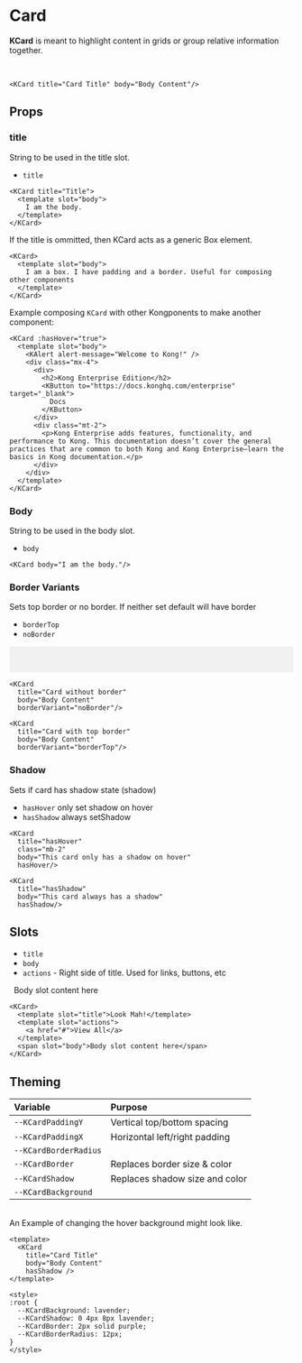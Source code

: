 # Card

**KCard** is meant to highlight content in grids or group relative information together.

&nbsp;
<KCard title="Card Title" body="Body Content"/>

```vue
<KCard title="Card Title" body="Body Content"/>
```

## Props
### title
String to be used in the title slot.

- `title`

<KCard title="Title">
  <template slot="body">
    I am the body.
  </template>
</KCard>

```vue
<KCard title="Title">
  <template slot="body">
    I am the body.
  </template>
</KCard>
```

If the title is ommitted, then KCard acts as a generic Box element.

<KCard>
  <template slot="body">
    I am a box. I have padding and a border. Useful for composing other components
  </template>
</KCard>

```vue
<KCard>
  <template slot="body">
    I am a box. I have padding and a border. Useful for composing other components
  </template>
</KCard>
```

Example composing `KCard` with other Kongponents to make another component:

<KCard :hasHover="true">
  <template slot="body">
    <KAlert alert-message="Welcome to Kong!" />
    <div class="mx-4">
      <div style="display: flex; justify-content: space-between; align-items: center;">
        <h2>Kong Enterprise Edition</h2>
        <KButton to="https://docs.konghq.com/enterprise" target="_blank">
          Docs
        </KButton>
      </div>
      <div class="mt-2">
        <p>Kong Enterprise adds features, functionality, and performance to Kong. This documentation doesn’t cover the general practices that are common to both Kong and Kong Enterprise—learn the basics in Kong documentation.</p>
      </div>
    </div>
  </template>
</KCard>


```vue
<KCard :hasHover="true">
  <template slot="body">
    <KAlert alert-message="Welcome to Kong!" />
    <div class="mx-4">
      <div>
        <h2>Kong Enterprise Edition</h2>
        <KButton to="https://docs.konghq.com/enterprise" target="_blank">
          Docs
        </KButton>
      </div>
      <div class="mt-2">
        <p>Kong Enterprise adds features, functionality, and performance to Kong. This documentation doesn’t cover the general practices that are common to both Kong and Kong Enterprise—learn the basics in Kong documentation.</p>
      </div>
    </div>
  </template>
</KCard>
```

### Body
String to be used in the body slot.

- `body`

<KCard body="I am the body."/>

```vue
<KCard body="I am the body."/>
```

### Border Variants
Sets top border or no border. If neither set default will have border

- `borderTop`
- `noBorder`

<div class="borderless-cards">
  <KCard
    title="Card without border"
    body="Body Content"
    borderVariant="noBorder"/>

  <KCard
    title="Card with top border"
    body="Body Content"
    borderVariant="borderTop"/>
</div>

```vue
<KCard
  title="Card without border"
  body="Body Content"
  borderVariant="noBorder"/>

<KCard
  title="Card with top border"
  body="Body Content"
  borderVariant="borderTop"/>
```

### Shadow
Sets if card has shadow state (shadow)

- `hasHover` only set shadow on hover
- `hasShadow` always setShadow

<KCard
  title="hasHover"
  class="mb-2"
  body="This card only has a shadow on hover"
  hasHover/>

<KCard
  title="hasShadow"
  body="This card always has a shadow"
  hasShadow/>

```vue
<KCard
  title="hasHover"
  class="mb-2"
  body="This card only has a shadow on hover"
  hasHover/>

<KCard
  title="hasShadow"
  body="This card always has a shadow"
  hasShadow/>
```

## Slots
- `title`
- `body`
- `actions` - Right side of title. Used for links, buttons, etc

&nbsp;
<KCard>
  <template slot="title">Look Mah!</template>
  <template slot="actions"><a href="#">View All</a></template>
  <span slot="body">Body slot content here</span>
</KCard>

```vue
<KCard>
  <template slot="title">Look Mah!</template>
  <template slot="actions">
    <a href="#">View All</a>
  </template>
  <span slot="body">Body slot content here</span>
</KCard>
```

## Theming
| Variable | Purpose
|:-------- |:-------
| `--KCardPaddingY `| Vertical top/bottom spacing
| `--KCardPaddingX` | Horizontal left/right padding
| `--KCardBorderRadius` |
| `--KCardBorder`| Replaces border size & color
| `--KCardShadow`| Replaces shadow size and color
| `--KCardBackground`|


\
An Example of changing the hover background might look like.  

<div class="card-wrapper">
  <KCard
    title="Card Title"
    body="Body Content" 
    hasShadow />
</div>

```vue
<template>
  <KCard
    title="Card Title"
    body="Body Content" 
    hasShadow />
</template>

<style>
:root {
  --KCardBackground: lavender;
  --KCardShadow: 0 4px 8px lavender;
  --KCardBorder: 2px solid purple;
  --KCardBorderRadius: 12px;
}
</style>
```

<style lang="scss">
.borderless-cards {
  padding: 1rem;
  background: rgba(27,31,35,0.05);
  border-radius: 3px;
  .kong-card {
    background: #fff;
  }
}
.card-wrapper {
  --KCardBackground: lavender;
  --KCardShadow: 0 4px 8px lavender;
  --KCardBorder: 2px solid purple;
  --KCardBorderRadius: 12px;
}
</style>
